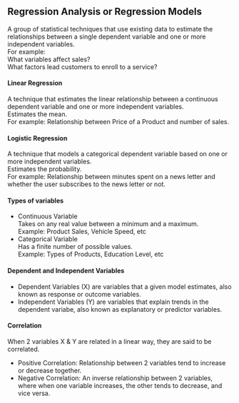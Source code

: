 ## Regression Analysis or Regression Models

A group of statistical techniques that use existing data to estimate the relationships between a single dependent variable and one or more independent variables.  
For example:  
What variables affect sales?  
What factors lead customers to enroll to a service?

#### Linear Regression
A technique that estimates the linear relationship between a continuous dependent variable and one or more independent variables.  
Estimates the mean.  
For example: Relationship between Price of a Product and number of sales.

#### Logistic Regression
A technique that models a categorical dependent variable based on one or more independent variables.  
Estimates the probability.  
For example: Relationship between minutes spent on a news letter and whether the user subscribes to the news letter or not.

#### Types of variables
* Continuous Variable  
Takes on any real value between a minimum and a maximum.  
Example: Product Sales, Vehicle Speed, etc
* Categorical Variable  
Has a finite number of possible values.  
Example: Types of Products, Education Level, etc

#### Dependent and Independent Variables
* Dependent Variables (X) are variables that a given model estimates, also known as response or outcome variables.
* Independent Variables (Y) are variables that explain trends in the dependent variabe, also known as explanatory or predictor variables.

#### Correlation
When 2 variables X & Y are related in a linear way, they are said to be correlated.  
* Positive Correlation: Relationship between 2 variables tend to increase or decrease together.
* Negative Correlation: An inverse relationship between 2 variables, where when one variable increases, the other tends to decrease, and vice versa.